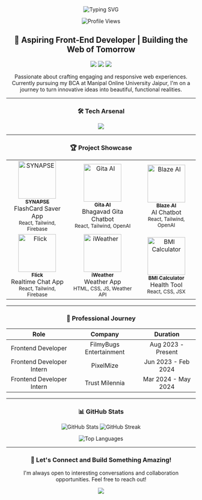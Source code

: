 <div align="center" width="100%">
  <img src="https://readme-typing-svg.herokuapp.com?font=Helvetica+Neue&size=52&duration=3000&pause=1500&color=1F6FEB&center=true&vCenter=true&width=435&lines=Hey%2C+I'm+Sachin+Parihar!;Frontend+Developer;React+Enthusiast;UI%2FUX+Aficionado" alt="Typing SVG" />
</div>

<p align="center">
  <img src="https://komarev.com/ghpvc/?username=sachinparihar&style=flat-square&color=blue" alt="Profile Views">
</p>

<h2 align="center">🚀 Aspiring Front-End Developer | Building the Web of Tomorrow</h2>

<p align="center">
  <a href="mailto:pariharsachin5002@gmail.com"><img src="https://img.shields.io/badge/Email-D14836?style=for-the-badge&logo=gmail&logoColor=white"/></a>
  <a href="https://linkedin.com/in/yourusername"><img src="https://img.shields.io/badge/LinkedIn-0077B5?style=for-the-badge&logo=linkedin&logoColor=white"/></a>
  <a href="https://yourportfolio.com"><img src="https://img.shields.io/badge/Portfolio-1F6FEB?style=for-the-badge&logo=github&logoColor=white"/></a>
</p>

<p align="center">
  Passionate about crafting engaging and responsive web experiences. Currently pursuing my BCA at Manipal Online University Jaipur, I'm on a journey to turn innovative ideas into beautiful, functional realities.
</p>

---

<h3 align="center">🛠️ Tech Arsenal</h3>

<p align="center">
  <img src="https://skillicons.dev/icons?i=html,css,js,react,nextjs,typescript,tailwind,nodejs,mongodb,bootstrap,python,firebase,supabase,github&perline=7" />
</p>

---

<h3 align="center">🏆 Project Showcase</h3>

<table align="center">
  <tr>
    <td align="center">
      <a href="#"><img src="https://via.placeholder.com/150?text=SYNAPSE" width="100px;" alt="SYNAPSE"/><br /><sub><b>SYNAPSE</b></sub></a><br />FlashCard Saver App<br/><sub>React, Tailwind, Firebase</sub>
    </td>
    <td align="center">
      <a href="#"><img src="https://via.placeholder.com/150?text=Gita+AI" width="100px;" alt="Gita AI"/><br /><sub><b>Gita AI</b></sub></a><br />Bhagavad Gita Chatbot<br/><sub>React, Tailwind, OpenAI</sub>
    </td>
    <td align="center">
      <a href="#"><img src="https://via.placeholder.com/150?text=Blaze+AI" width="100px;" alt="Blaze AI"/><br /><sub><b>Blaze AI</b></sub></a><br />AI Chatbot<br/><sub>React, Tailwind, OpenAI</sub>
    </td>
  </tr>
  <tr>
    <td align="center">
      <a href="#"><img src="https://via.placeholder.com/150?text=Flick" width="100px;" alt="Flick"/><br /><sub><b>Flick</b></sub></a><br />Realtime Chat App<br/><sub>React, Tailwind, Firebase</sub>
    </td>
    <td align="center">
      <a href="#"><img src="https://via.placeholder.com/150?text=iWeather" width="100px;" alt="iWeather"/><br /><sub><b>iWeather</b></sub></a><br />Weather App<br/><sub>HTML, CSS, JS, Weather API</sub>
    </td>
    <td align="center">
      <a href="#"><img src="https://via.placeholder.com/150?text=BMI+Calc" width="100px;" alt="BMI Calculator"/><br /><sub><b>BMI Calculator</b></sub></a><br />Health Tool<br/><sub>React, CSS, JSX</sub>
    </td>
  </tr>
</table>

---

<h3 align="center">💼 Professional Journey</h3>

<div align="center">
  
| Role | Company | Duration |
|:----:|:-------:|:--------:|
| Frontend Developer | FilmyBugs Entertainment | Aug 2023 - Present |
| Frontend Developer Intern | PixelMize | Jun 2023 - Feb 2024 |
| Frontend Developer Intern | Trust Milennia | Mar 2024 - May 2024 |

</div>

---

<h3 align="center">📊 GitHub Stats</h3>

<p align="center">
  <img src="https://github-readme-stats.vercel.app/api?username=yourusername&show_icons=true&theme=github_dark" alt="GitHub Stats" />
  <img src="https://github-readme-streak-stats.herokuapp.com/?user=yourusername&theme=github-dark-blue" alt="GitHub Streak" />
</p>

<p align="center">
  <img src="https://github-readme-stats.vercel.app/api/top-langs/?username=yourusername&layout=compact&theme=github_dark" alt="Top Languages" />
</p>

---

<h3 align="center">🌟 Let's Connect and Build Something Amazing!</h3>

<p align="center">
  I'm always open to interesting conversations and collaboration opportunities. Feel free to reach out!
</p>

<p align="center">
  <img src="https://capsule-render.vercel.app/api?type=waving&color=gradient&height=100&section=footer" />
</p>
